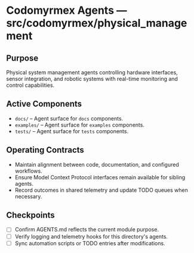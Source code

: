 # Codomyrmex Agents — src/codomyrmex/physical_management

## Purpose
Physical system management agents controlling hardware interfaces, sensor integration, and robotic systems with real-time monitoring and control capabilities.

## Active Components
- `docs/` – Agent surface for `docs` components.
- `examples/` – Agent surface for `examples` components.
- `tests/` – Agent surface for `tests` components.

## Operating Contracts
- Maintain alignment between code, documentation, and configured workflows.
- Ensure Model Context Protocol interfaces remain available for sibling agents.
- Record outcomes in shared telemetry and update TODO queues when necessary.

## Checkpoints
- [ ] Confirm AGENTS.md reflects the current module purpose.
- [ ] Verify logging and telemetry hooks for this directory's agents.
- [ ] Sync automation scripts or TODO entries after modifications.
